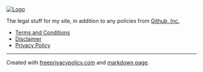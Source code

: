 <link href="https://www.simonarthur.co.uk/includes/css/default.css" rel="stylesheet"></link>
<script src="https://www.simonarthur.co.uk/includes/scripts/md-page.js"></script><noscript>

[![Logo](https://www.simonarthur.co.uk/includes/images/anomis66_jack_100s.png#logo)][1]

The legal stuff for my site, in addition to any policies from [Github, Inc.](https://github.com/)

* [Terms and Conditions](terms.htm)
* [Disclaimer](disclaimer.htm)
* [Privacy Policy](privacy-policy.htm)

-----
Created with [freeprivacypolicy.com][2] and [markdown page][3].

[1]: <https://www.simonarthur.co.uk/> "Keep It Simple, Simon"
[2]: <https://www.freeprivacypolicy.com/> "Free Privacy Policy"
[3]: <https://github.com/oscarmorrison/md-page/> "Markdown Page"

